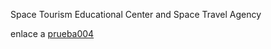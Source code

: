 
Space Tourism Educational Center and Space Travel Agency

enlace a <a href="prueba004.html">prueba004</a>
